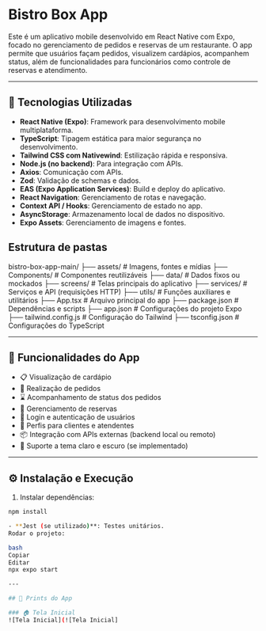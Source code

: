 # Bistro Box App

Este é um aplicativo mobile desenvolvido em React Native com Expo, focado no gerenciamento de pedidos e reservas de um restaurante. O app permite que usuários façam pedidos, visualizem cardápios, acompanhem status, além de funcionalidades para funcionários como controle de reservas e atendimento.

---

## 🚀 Tecnologias Utilizadas

- **React Native (Expo)**: Framework para desenvolvimento mobile multiplataforma.
- **TypeScript**: Tipagem estática para maior segurança no desenvolvimento.
- **Tailwind CSS com Nativewind**: Estilização rápida e responsiva.
- **Node.js (no backend)**: Para integração com APIs.
- **Axios**: Comunicação com APIs.
- **Zod**: Validação de schemas e dados.
- **EAS (Expo Application Services)**: Build e deploy do aplicativo.
- **React Navigation**: Gerenciamento de rotas e navegação.
- **Context API / Hooks**: Gerenciamento de estado no app.
- **AsyncStorage**: Armazenamento local de dados no dispositivo.
- **Expo Assets**: Gerenciamento de imagens e fontes.

## Estrutura de pastas
 bistro-box-app-main/
├── assets/ # Imagens, fontes e mídias
├── Components/ # Componentes reutilizáveis
├── data/ # Dados fixos ou mockados
├── screens/ # Telas principais do aplicativo
├── services/ # Serviços e API (requisições HTTP)
├── utils/ # Funções auxiliares e utilitários
├── App.tsx # Arquivo principal do app
├── package.json # Dependências e scripts
├── app.json # Configurações do projeto Expo
├── tailwind.config.js # Configuração do Tailwind
├── tsconfig.json # Configurações do TypeScript



---

## 🎯 Funcionalidades do App

- 📋 Visualização de cardápio
- 🛒 Realização de pedidos
- ⌛ Acompanhamento de status dos pedidos
- 📅 Gerenciamento de reservas
- 🔑 Login e autenticação de usuários
- 👥 Perfis para clientes e atendentes
- 📦 Integração com APIs externas (backend local ou remoto)
- 🌙 Suporte a tema claro e escuro (se implementado)

---

## ⚙️ Instalação e Execução

1. Instalar dependências:
```bash
npm install

- **Jest (se utilizado)**: Testes unitários.
Rodar o projeto:

bash
Copiar
Editar
npx expo start

---

## 📸 Prints do App

### 🏠 Tela Inicial
![Tela Inicial](![Tela Inicial]

